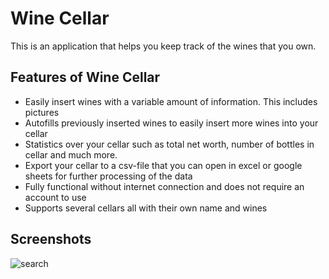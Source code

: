 # Wine Cellar

This is an application that helps you keep track of the wines that you own.

## Features of Wine Cellar

* Easily insert wines with a variable amount of information. This includes pictures
* Autofills previously inserted wines to easily insert more wines into your cellar
* Statistics over your cellar such as total net worth, number of bottles in cellar and much more.
* Export your cellar to a csv-file that you can open in excel or google sheets for further
processing of the data
* Fully functional without internet connection and does not require an account to use
* Supports several cellars all with their own name and wines

## Screenshots

![search](screenshots/search.jpg=200x)
